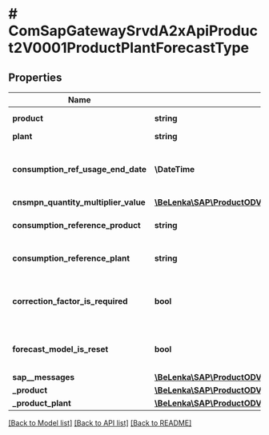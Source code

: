 # # ComSapGatewaySrvdA2xApiProduct2V0001ProductPlantForecastType

## Properties

Name | Type | Description | Notes
------------ | ------------- | ------------- | -------------
**product** | **string** | Product Number | [optional]
**plant** | **string** |  | [optional]
**consumption_ref_usage_end_date** | **\DateTime** | To date of the material to be copied for consumption | [optional]
**cnsmpn_quantity_multiplier_value** | [**\BeLenka\SAP\ProductODV4\Model\Multiplier**](Multiplier.md) |  | [optional]
**consumption_reference_product** | **string** | Reference material for consumption | [optional]
**consumption_reference_plant** | **string** | Reference plant for consumption | [optional]
**correction_factor_is_required** | **bool** | Indicator: take correction factors into account | [optional]
**forecast_model_is_reset** | **bool** | Reset Forecast Model Automatically | [optional]
**sap__messages** | [**\BeLenka\SAP\ProductODV4\Model\ComSapGatewaySrvdA2xApiProduct2V0001SAPMessage[]**](ComSapGatewaySrvdA2xApiProduct2V0001SAPMessage.md) |  | [optional]
**_product** | [**\BeLenka\SAP\ProductODV4\Model\ComSapGatewaySrvdA2xApiProduct2V0001ProductType**](ComSapGatewaySrvdA2xApiProduct2V0001ProductType.md) |  | [optional]
**_product_plant** | [**\BeLenka\SAP\ProductODV4\Model\ComSapGatewaySrvdA2xApiProduct2V0001ProductPlantType**](ComSapGatewaySrvdA2xApiProduct2V0001ProductPlantType.md) |  | [optional]

[[Back to Model list]](../../README.md#models) [[Back to API list]](../../README.md#endpoints) [[Back to README]](../../README.md)
